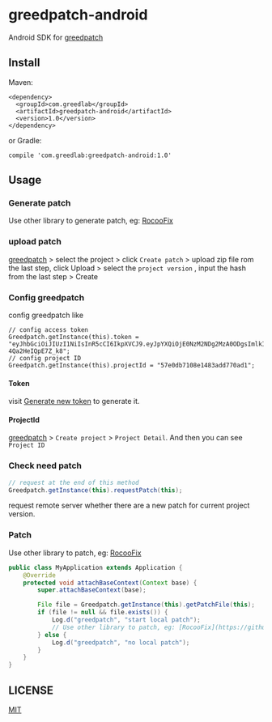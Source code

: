 # greedpatch-android

Android SDK for [greedpatch](https://github.com/greedlab/greedpatch)

## Install

Maven:

```
<dependency>
  <groupId>com.greedlab</groupId>
  <artifactId>greedpatch-android</artifactId>
  <version>1.0</version>
</dependency>
```

or Gradle:

```
compile 'com.greedlab:greedpatch-android:1.0'
```

## Usage

### Generate patch

Use other library to generate patch, eg: [RocooFix](https://github.com/dodola/RocooFix)

### upload patch

[greedpatch](http://patch.greedlab.com/) > select the project > click `Create patch` > upload zip file rom the last step, click Upload > select the `project version` , input the hash from the last step  > Create

### Config greedpatch

config greedpatch like

```
// config access token
Greedpatch.getInstance(this).token = "eyJhbGciOiJIUzI1NiIsInR5cCI6IkpXVCJ9.eyJpYXQiOjE0NzM2NDg2MzA0ODgsImlkIjoiNTdkM2JmMmY5MDE1ZWU0N2ZjYzNjYWJhIiwic2NvcGUiOiJwYXRjaDpjaGVjayJ9.YPedieEibUgLecWDmuIVIdkY_Ra-4Qa2HeIQpE7Z_k8";
// config project ID
Greedpatch.getInstance(this).projectId = "57e0db7108e1483add770ad1";
```

#### Token

visit [Generate new token](http://patch.greedlab.com/settings/my/tokens/new) to generate it.

#### ProjectId

[greedpatch](http://patch.greedlab.com) > `Create project` > `Project Detail`. And then you can see `Project ID`

### Check need patch

```java
// request at the end of this method
Greedpatch.getInstance(this).requestPatch(this);
```

request remote server whether there are a new patch for current project version.

### Patch

Use other library to patch, eg: [RocooFix](https://github.com/dodola/RocooFix)

```java
public class MyApplication extends Application {
    @Override
    protected void attachBaseContext(Context base) {
        super.attachBaseContext(base);

        File file = Greedpatch.getInstance(this).getPatchFile(this);
        if (file != null && file.exists()) {
            Log.d("greedpatch", "start local patch");
            // Use other library to patch, eg: [RocooFix](https://github.com/dodola/RocooFix)
        } else {
            Log.d("greedpatch", "no local patch");
        }
    }
}
```

## LICENSE

[MIT](LICENSE)
